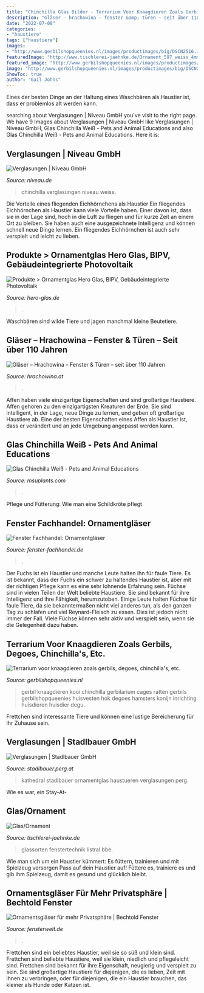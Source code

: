 ```yaml
---
title: "Chinchilla Glas Bilder - Terrarium Voor Knaagdieren Zoals Gerbils, Degoes, Chinchilla&#039;s, Etc."
description: "Gläser – hrachowina – fenster &amp; türen – seit über 110 jahren"
date: "2022-07-08"
categories:
- "haustiere"
tags: ["haustiere"]
images:
- "http://www.gerbilshopqueenies.nl/images/productimages/big/DSCN2516.JPG"
featuredImage: "http://www.tischlerei-jaehnke.de/Ornament_597_weiss_4mm-web.jpg"
featured_image: "http://www.gerbilshopqueenies.nl/images/productimages/big/DSCN2516.JPG"
image: "http://www.gerbilshopqueenies.nl/images/productimages/big/DSCN2516.JPG"
ShowToc: true
author: "Gail Johns"
---
```



Eines der besten Dinge an der Haltung eines Waschbären als Haustier ist, dass er problemlos alt werden kann.

	

		
searching about Verglasungen | Niveau GmbH you've visit to the right page. We have 9 Images about Verglasungen | Niveau GmbH like Verglasungen | Niveau GmbH, Glas Chinchilla Weiß - Pets and Animal Educations and also Glas Chinchilla Weiß - Pets and Animal Educations. Here it is:
		
    
## Verglasungen | Niveau GmbH

<img loading=lazy src="https://www.niveau.de/wp-content/uploads/2019/07/hat_glas_chinchilla.jpg" onerror="this.onerror=null;this.src='https://tse4.mm.bing.net/th?id=OIP.wsr28-xO9IECSpsNusGfMQHaFb&amp;pid=15.1';" alt="Verglasungen | Niveau GmbH">

_Source: niveau.de_

>chinchilla verglasungen niveau weiss. 

	

Die Vorteile eines fliegenden Eichhörnchens als Haustier
Ein fliegendes Eichhörnchen als Haustier kann viele Vorteile haben. Einer davon ist, dass sie in der Lage sind, hoch in die Luft zu fliegen und für kurze Zeit an einem Ort zu bleiben. Sie haben auch eine ausgezeichnete Intelligenz und können schnell neue Dinge lernen. Ein fliegendes Eichhörnchen ist auch sehr verspielt und leicht zu lieben.

    
## Produkte &gt; Ornamentglas Hero Glas, BIPV, Gebäudeintegrierte Photovoltaik

<img loading=lazy src="https://www.hero-glas.de/typo3temp/pics/29fac7bbd1.jpg" onerror="this.onerror=null;this.src='https://tse2.mm.bing.net/th?id=OIP.rYX-DPw26FMk_GrMtCl4LgHaJ5&amp;pid=15.1';" alt="Produkte &gt; Ornamentglas Hero Glas, BIPV, Gebäudeintegrierte Photovoltaik">

_Source: hero-glas.de_

>. 

	

Waschbären sind wilde Tiere und jagen manchmal kleine Beutetiere.

    
## Gläser – Hrachowina – Fenster &amp; Türen – Seit über 110 Jahren

<img loading=lazy src="https://www.hrachowina.at/wp-content/uploads/2018/12/Chinchilla_weiss.png" onerror="this.onerror=null;this.src='https://tse2.mm.bing.net/th?id=OIP.t9TXZkYgpuO7DQROYm-nCAHaEZ&amp;pid=15.1';" alt="Gläser – Hrachowina – Fenster &amp; Türen – seit über 110 Jahren">

_Source: hrachowina.at_

>. 

	

Affen haben viele einzigartige Eigenschaften und sind großartige Haustiere.
Affen gehören zu den einzigartigsten Kreaturen der Erde. Sie sind intelligent, in der Lage, neue Dinge zu lernen, und geben oft großartige Haustiere ab. Eine der besten Eigenschaften eines Affen als Haustier ist, dass er verändert und an jede Umgebung angepasst werden kann.

    
## Glas Chinchilla Weiß - Pets And Animal Educations

<img loading=lazy src="https://i.pinimg.com/originals/62/14/56/621456e83734c652a218fff6e9f865f6.jpg" onerror="this.onerror=null;this.src='https://tse1.mm.bing.net/th?id=OIP.ousgFJG3Ouwv-cagNyZuLQHaFD&amp;pid=15.1';" alt="Glas Chinchilla Weiß - Pets and Animal Educations">

_Source: msuplants.com_

>. 

	

Pflege und Fütterung: Wie man eine Schildkröte pflegt

    
## Fenster Fachhandel: Ornamentgläser

<img loading=lazy src="http://www.fenster-fachhandel.de/fileadmin/user/Bilder/Ornamnetglaeser/Crepi.jpg" onerror="this.onerror=null;this.src='https://tse4.mm.bing.net/th?id=OIP.UPTyyUGjXuJrTpsIVyX7hwHaGd&amp;pid=15.1';" alt="Fenster Fachhandel: Ornamentgläser">

_Source: fenster-fachhandel.de_

>. 

	

Der Fuchs ist ein Haustier und manche Leute halten ihn für faule Tiere. Es ist bekannt, dass der Fuchs ein schwer zu haltendes Haustier ist, aber mit der richtigen Pflege kann es eine sehr lohnende Erfahrung sein.
Füchse sind in vielen Teilen der Welt beliebte Haustiere. Sie sind bekannt für ihre Intelligenz und ihre Fähigkeit, herumzutoben. Einige Leute halten Füchse für faule Tiere, da sie bekanntermaßen nicht viel anderes tun, als den ganzen Tag zu schlafen und viel Reynard-Fleisch zu essen. Dies ist jedoch nicht immer der Fall. Viele Füchse können sehr aktiv und verspielt sein, wenn sie die Gelegenheit dazu haben.

    
## Terrarium Voor Knaagdieren Zoals Gerbils, Degoes, Chinchilla&#039;s, Etc.

<img loading=lazy src="http://www.gerbilshopqueenies.nl/images/productimages/big/DSCN2516.JPG" onerror="this.onerror=null;this.src='https://tse3.mm.bing.net/th?id=OIP.go-ryr9m8fFYxiBHHS7p_QHaJ4&amp;pid=15.1';" alt="Terrarium voor knaagdieren zoals gerbils, degoes, chinchilla&#039;s, etc.">

_Source: gerbilshopqueenies.nl_

>gerbil knaagdieren kooi chinchilla gerbilarium cages ratten gerbils gerbilshopqueenies huisvesten hok degoes hamsters konijn inrichting huisdieren huisdier degu. 

	

Frettchen sind interessante Tiere und können eine lustige Bereicherung für Ihr Zuhause sein.

    
## Verglasungen | Stadlbauer GmbH

<img loading=lazy src="https://stadlbauer.perg.at/wp-content/gallery/haustueren-glas-gr1/2.jpg" onerror="this.onerror=null;this.src='https://tse1.mm.bing.net/th?id=OIP.8wu7XFqucLNf93DXjNPhnAAAAA&amp;pid=15.1';" alt="Verglasungen | Stadlbauer GmbH">

_Source: stadlbauer.perg.at_

>kathedral stadlbauer ornamentglas haustueren verglasungen perg. 

	

Wie es war, ein Stay-At-

    
## Glas/Ornament

<img loading=lazy src="http://www.tischlerei-jaehnke.de/Ornament_597_weiss_4mm-web.jpg" onerror="this.onerror=null;this.src='https://tse2.mm.bing.net/th?id=OIP.2arslc6v240pq_5OxgxoXwHaE7&amp;pid=15.1';" alt="Glas/Ornament">

_Source: tischlerei-jaehnke.de_

>glassorten fenstertechnik listral bbe. 

	

Wie man sich um ein Haustier kümmert: Es füttern, trainieren und mit Spielzeug versorgen
Pass auf dein Haustier auf! Füttere es, trainiere es und gib ihm Spielzeug, damit es gesund und glücklich bleibt.

    
## Ornamentsgläser Für Mehr Privatsphäre | Bechtold Fenster

<img loading=lazy src="https://www.fensterwelt.de/wp-content/uploads/GlasMastercarre_01.jpg" onerror="this.onerror=null;this.src='https://tse4.mm.bing.net/th?id=OIP.rkk-I5cgRieWt6zdABUUOwAAAA&amp;pid=15.1';" alt="Ornamentsgläser für mehr Privatsphäre | Bechtold Fenster">

_Source: fensterwelt.de_

>. 

	

Frettchen sind ein beliebtes Haustier, weil sie so süß und klein sind.
Frettchen sind beliebte Haustiere, weil sie klein, niedlich und pflegeleicht sind. Frettchen sind bekannt für ihre Eigenschaft, neugierig und verspielt zu sein. Sie sind großartige Haustiere für diejenigen, die es lieben, Zeit mit ihnen zu verbringen, oder für diejenigen, die ein Haustier brauchen, das kleiner als Hunde oder Katzen ist.

